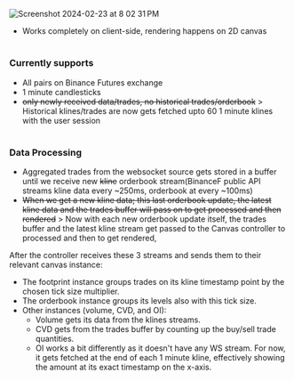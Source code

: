 ![Screenshot 2024-02-23 at 8 02 31 PM](https://github.com/akenshaw/flowsurface/assets/63060680/322b71a6-b79b-4bed-9684-be6d595a25da)
- Works completely on client-side, rendering happens on 2D canvas
#
### Currently supports
  - All pairs on Binance Futures exchange
  - 1 minute candlesticks
  - ~~only newly received data/trades, no historical trades/orderbook~~ > Historical klines/trades are now gets fetched upto 60 1 minute klines with the user session 
#
### Data Processing
- Aggregated trades from the websocket source gets stored in a buffer until we receive new ~~kline~~ orderbook stream(BinanceF public API streams kline data every ~250ms, orderbook at every ~100ms)
- ~~When we get a new kline data; this last orderbook update, the latest kline data and the trades buffer will pass on to get processed and then rendered~~ > Now with each new orderbook update itself, the trades buffer and the latest kline stream get passed to the Canvas controller to processed and then to get rendered,

After the controller receives these 3 streams and sends them to their relevant canvas instance:
- The footprint instance groups trades on its kline timestamp point by the chosen tick size multiplier.
- The orderbook instance groups its levels also with this tick size.
- Other instances (volume, CVD, and OI):
  - Volume gets its data from the klines streams.
  - CVD gets from the trades buffer by counting up the buy/sell trade quantities.
  - OI works a bit differently as it doesn't have any WS stream. For now, it gets fetched at the end of each 1 minute kline, effectively showing the amount at its exact timestamp on the x-axis.


